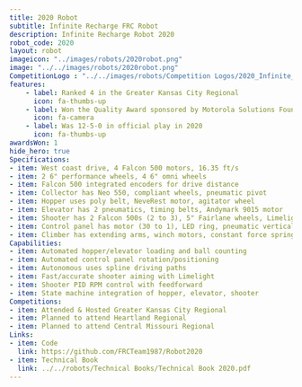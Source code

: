 ```yaml
---
title: 2020 Robot
subtitle: Infinite Recharge FRC Robot
description: Infinite Recharge Robot 2020
robot_code: 2020
layout: robot
imageicon: "../images/robots/2020robot.png"
image: "../../images/robots/2020robot.png"
CompetitionLogo : "../../images/robots/Competition Logos/2020_Infinite_Recharge.png"
features:
    - label: Ranked 4 in the Greater Kansas City Regional
      icon: fa-thumbs-up 
    - label: Won the Quality Award sponsored by Motorola Solutions Foundation in the GKC Regional
      icon: fa-camera
    - label: Was 12-5-0 in official play in 2020
      icon: fa-thumbs-up
awardsWon: 1
hide_hero: true
Specifications:
- item: West coast drive, 4 Falcon 500 motors, 16.35 ft/s
- item: 2 6" performance wheels, 4 6" omni wheels
- item: Falcon 500 integrated encoders for drive distance
- item: Collector has Neo 550, compliant wheels, pneumatic pivot
- item: Hopper uses poly belt, NeveRest motor, agitator wheel
- item: Elevator has 2 pneumatics, timing belts, Andymark 9015 motor
- item: Shooter has 2 Falcon 500s (2 to 3), 5" Fairlane wheels, Limelight
- item: Control panel has motor (30 to 1), LED ring, pneumatic vertical motion
- item: Climber has extending arms, winch motors, constant force springs
Capabilities:
- item: Automated hopper/elevator loading and ball counting
- item: Automated control panel rotation/positioning
- item: Autonomous uses spline driving paths
- item: Fast/accurate shooter aiming with Limelight
- item: Shooter PID RPM control with feedforward
- item: State machine integration of hopper, elevator, shooter
Competitions:
- item: Attended & Hosted Greater Kansas City Regional
- item: Planned to attend Heartland Regional
- item: Planned to attend Central Missouri Regional
Links:
- item: Code
  link: https://github.com/FRCTeam1987/Robot2020
- item: Technical Book
  link: ../../robots/Technical Books/Technical Book 2020.pdf
---
```

